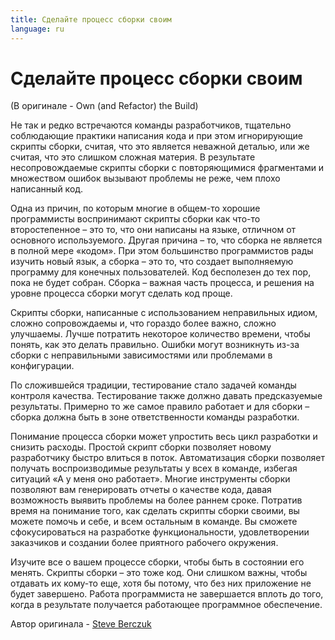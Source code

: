 ```yaml
---
title: Сделайте процесс сборки своим
language: ru
---
```


# Сделайте процесс сборки своим
(В оригинале - Own (and Refactor) the Build)

Не так и редко встречаются команды разработчиков, тщательно соблюдающие практики написания кода и при этом игнорирующие скрипты сборки, считая, что это является неважной деталью, или же считая, что это слишком сложная материя. В результате несопровождаемые скрипты сборки с повторяющимися фрагментами и множеством ошибок вызывают проблемы не реже, чем плохо написанный код.

Одна из причин, по которым многие в общем-то хорошие программисты воспринимают скрипты сборки как что-то второстепенное – это то, что они написаны на языке, отличном от основного используемого. Другая причина – то, что сборка не является в полной мере «кодом». При этом большинство программистов рады изучить новый язык, а сборка – это то, что создает выполняемую программу для конечных пользователей. Код бесполезен до тех пор, пока не будет собран. Сборка – важная часть процесса, и решения на уровне процесса сборки могут сделать код проще.

Скрипты сборки, написанные с использованием неправильных идиом, сложно сопровождаемы и, что гораздо более важно, сложно улучшаемы. Лучше потратить некоторое количество времени, чтобы понять, как это делать правильно. Ошибки могут возникнуть из-за сборки с неправильными зависимостями или проблемами в конфигурации.

По сложившейся традиции, тестирование стало задачей команды контроля качества. Тестирование также должно давать предсказуемые результаты. Примерно то же самое правило работает и для сборки – сборка должна быть в зоне ответственности команды разработки.

Понимание процесса сборки может упростить весь цикл разработки и снизить расходы. Простой скрипт сборки позволяет новому разработчику быстро влиться в поток. Автоматизация сборки позволяет получать воспроизводимые результаты у всех в команде, избегая ситуаций «А у меня оно работает». Многие инструменты сборки позволяют вам генерировать отчеты о качестве кода, давая возможность выявить проблемы на более раннем сроке. Потратив время на понимание того, как сделать скрипты сборки своими, вы можете помочь и себе, и всем остальным в команде. Вы сможете сфокусироваться на разработке функциональности, удовлетворении заказчиков и создании более приятного рабочего окружения.

Изучите все о вашем процессе сборки, чтобы быть в состоянии его менять. Скрипты сборки – это тоже код. Они слишком важны, чтобы отдавать их кому-то еще, хотя бы потому, что без них приложение не будет завершено. Работа программиста не завершается вплоть до того, когда в результате получается работающее программное обеспечение.

Автор оригинала - [Steve Berczuk](http://programmer.97things.oreilly.com/wiki/index.php/Steve_Berczuk)
